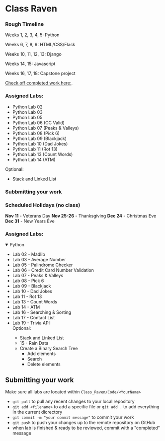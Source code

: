 # Class Raven

### Rough Timeline

Weeks 1, 2, 3, 4, 5: Python 

Weeks 6, 7, 8, 9: HTML/CSS/Flask

Weeks 10, 11, 12, 13: Django

Weeks 14, 15: Javascript

Weeks 16, 17, 18: Capstone project
 
 [Check off completed work here:](https://docs.google.com/document/d/1FIEfkpRa00o4KCnnR45cFFjWIjSOdgNEQnmEge-KZC8/edit?usp=sharing).
 
### Assigned Labs: 
  - Python Lab 02
  - Python Lab 03
  - Python Lab 05
  - Python Lab 06 (CC Valid)
  - Python Lab 07 (Peaks & Valleys)
  - Python Lab 08 (Pick 6)
  - Python Lab 09 (Blackjack)
  - Python Lab 10 (Dad Jokes)
  - Python Lab 11 (Rot 13)
  - Python Lab 13 (Count Words)
  - Python Lab 14 (ATM)

Optional:
- [Stack and Linked List](/1%20Python/labs/optional/stack_and_linked_list.md)
### Subbmitting your work

### Scheduled Holidays (no class)
**Nov 11** - Veterans Day
**Nov 25-26** - Thanksgiving
**Dec 24** - Christmas Eve
**Dec 31** - New Years Eve

### Assigned Labs:

<details open>
  <summary>Python</summary>
  <ul>
    <li>Lab 02 - Madlib</li>
    <li>Lab 03 - Average Number</li>
    <li>Lab 05 - Palindrome Checker</li>
    <li>Lab 06 - Credit Card Number Validation</li>
    <li>Lab 07 - Peaks & Valleys</li>
    <li>Lab 08 - Pick 6</li>
    <li>Lab 09 - Blackjack</li>
    <li>Lab 10 - Dad Jokes</li>
    <li>Lab 11 - Rot 13</li>
    <li>Lab 13 - Count Words</li>
    <li>Lab 14 - ATM</li>
    <li>Lab 16 - Searching & Sorting</li>
    <li>Lab 17 - Contact List</li>
    <li>Lab 19 - Trivia API</li>
    <summary>Optional:</summary>
    <ul>
      <li>Stack and Linked List</li>
      <li>15 - Rain Data</li>
      <li>
      Create a Binary Search Tree
        <ul>
            <li>Add elements</li>
            <li>Search</li>
            <li>Delete elements</li>
        </ul>
      </li>
    </ul>
  </ul>
</details>

## Submitting your work

Make sure all labs are located within `Class_Raven/Code/<YourName>`
- `git pull` to pull any recent changes to your local repository
- `git add <filename>` to add a specific file or `git add .` to add everything in the current dicrectory
- `git commit -m "your commit message"` to commit your work
- `git push` to push your changes up to the remote repository on GitHub
- when lab is finished & ready to be reviewed, commit with a "completed" message
